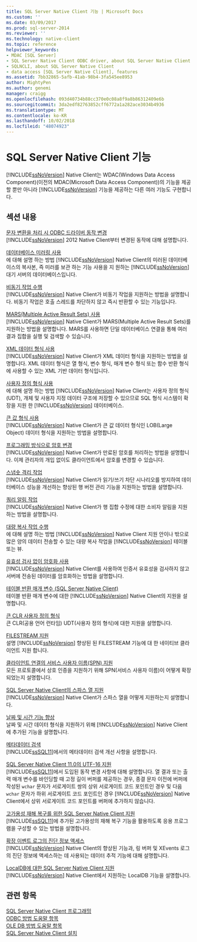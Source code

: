 ```yaml
---
title: SQL Server Native Client 기능 | Microsoft Docs
ms.custom: ''
ms.date: 03/09/2017
ms.prod: sql-server-2014
ms.reviewer: ''
ms.technology: native-client
ms.topic: reference
helpviewer_keywords:
- MDAC [SQL Server]
- SQL Server Native Client ODBC driver, about SQL Server Native Client ODBC driver
- SQLNCLI, about SQL Server Native Client
- data access [SQL Server Native Client], features
ms.assetid: 7bb32865-5afb-41ab-98b4-3fa545ee8953
author: MightyPen
ms.author: genemi
manager: craigg
ms.openlocfilehash: 093d40734b88cc370e0c08a8f9a8b86312409e6b
ms.sourcegitcommit: 3da2edf82763852cff6772a1a282ace3034b4936
ms.translationtype: MT
ms.contentlocale: ko-KR
ms.lasthandoff: 10/02/2018
ms.locfileid: "48074923"
---
```

# <a name="sql-server-native-client-features"></a>SQL Server Native Client 기능
  [!INCLUDE[ssNoVersion](../../../includes/ssnoversion-md.md)] Native Client는 WDAC(Windows Data Access Component)(이전의 MDAC(Microsoft Data Access Component))의 기능을 제공할 뿐만 아니라 [!INCLUDE[ssNoVersion](../../../includes/ssnoversion-md.md)] 기능을 제공하는 다른 여러 기능도 구현합니다.  
  
## <a name="in-this-section"></a>섹션 내용  
 [문자 변환을 처리 시 ODBC 드라이버 동작 변경](odbc-driver-behavior-change-when-handling-character-conversions.md)  
 [!INCLUDE[ssNoVersion](../../../includes/ssnoversion-md.md)] 2012 Native Client부터 변경된 동작에 대해 설명합니다.  
  
 [데이터베이스 미러링 사용](using-database-mirroring.md)  
 에 대해 설명 하는 방법 [!INCLUDE[ssNoVersion](../../../includes/ssnoversion-md.md)] Native Client의 미러된 데이터베이스의 복사본, 즉 미러를 보관 하는 기능 사용을 지 원하는 [!INCLUDE[ssNoVersion](../../../includes/ssnoversion-md.md)] 대기 서버의 데이터베이스입니다.  
  
 [비동기 작업 수행](performing-asynchronous-operations.md)  
 [!INCLUDE[ssNoVersion](../../../includes/ssnoversion-md.md)] Native Client가 비동기 작업을 지원하는 방법을 설명합니다. 비동기 작업은 호출 스레드를 차단하지 않고 즉시 반환할 수 있는 기능입니다.  
  
 [MARS&#40;Multiple Active Result Sets&#41; 사용](using-multiple-active-result-sets-mars.md)  
 [!INCLUDE[ssNoVersion](../../../includes/ssnoversion-md.md)] Native Client가 MARS(Multiple Active Result Sets)를 지원하는 방법을 설명합니다. MARS를 사용하면 단일 데이터베이스 연결을 통해 여러 결과 집합을 실행 및 검색할 수 있습니다.  
  
 [XML 데이터 형식 사용](using-xml-data-types.md)  
 [!INCLUDE[ssNoVersion](../../../includes/ssnoversion-md.md)] Native Client가 XML 데이터 형식을 지원하는 방법을 설명합니다. XML 데이터 형식은 열 형식, 변수 형식, 매개 변수 형식 또는 함수 반환 형식에 사용할 수 있는 XML 기반 데이터 형식입니다.  
  
 [사용자 정의 형식 사용](using-user-defined-types.md)  
 에 대해 설명 하는 방법 [!INCLUDE[ssNoVersion](../../../includes/ssnoversion-md.md)] Native Client는 사용자 정의 형식 (UDT), 개체 및 사용자 지정 데이터 구조에 저장할 수 있으므로 SQL 형식 시스템이 확장을 지원 한 [!INCLUDE[ssNoVersion](../../../includes/ssnoversion-md.md)] 데이터베이스.  
  
 [큰 값 형식 사용](using-large-value-types.md)  
 [!INCLUDE[ssNoVersion](../../../includes/ssnoversion-md.md)] Native Client가 큰 값 데이터 형식인 LOB(Large Object) 데이터 형식을 지원하는 방법을 설명합니다.  
  
 [프로그래밍 방식으로 암호 변경](changing-passwords-programmatically.md)  
 [!INCLUDE[ssNoVersion](../../../includes/ssnoversion-md.md)] Native Client가 만료된 암호를 처리하는 방법을 설명합니다. 이제 관리자의 개입 없이도 클라이언트에서 암호를 변경할 수 있습니다.  
  
 [스냅숏 격리 작업](working-with-snapshot-isolation.md)  
 [!INCLUDE[ssNoVersion](../../../includes/ssnoversion-md.md)] Native Client가 읽기/쓰기 차단 시나리오를 방지하여 데이터베이스 성능을 개선하는 향상된 행 버전 관리 기능을 지원하는 방법을 설명합니다.  
  
 [쿼리 알림 작업](working-with-query-notifications.md)  
 [!INCLUDE[ssNoVersion](../../../includes/ssnoversion-md.md)] Native Client가 행 집합 수정에 대한 소비자 알림을 지원하는 방법을 설명합니다.  
  
 [대량 복사 작업 수행](performing-bulk-copy-operations.md)  
 에 대해 설명 하는 방법 [!INCLUDE[ssNoVersion](../../../includes/ssnoversion-md.md)] Native Client 지원 안이나 밖으로 많은 양의 데이터 전송할 수 있는 대량 복사 작업을 [!INCLUDE[ssNoVersion](../../../includes/ssnoversion-md.md)] 테이블 또는 뷰.  
  
 [유효성 검사 없이 암호화 사용](using-encryption-without-validation.md)  
 [!INCLUDE[ssNoVersion](../../../includes/ssnoversion-md.md)] Native Client를 사용하여 인증서 유효성을 검사하지 않고 서버에 전송된 데이터를 암호화하는 방법을 설명합니다.  
  
 [테이블 반환 매개 변수 &#40;SQL Server Native Client&#41;](table-valued-parameters-sql-server-native-client.md)  
 테이블 반환 매개 변수에 대한 [!INCLUDE[ssNoVersion](../../../includes/ssnoversion-md.md)] Native Client의 지원을 설명합니다.  
  
 [큰 CLR 사용자 정의 형식](../../clr-integration-database-objects-user-defined-types/clr-user-defined-types.md)  
 큰 CLR(공용 언어 런타임) UDT(사용자 정의 형식)에 대한 지원을 설명합니다.  
  
 [FILESTREAM 지원](filestream-support.md)  
 설명 [!INCLUDE[ssNoVersion](../../../includes/ssnoversion-md.md)] 향상된 된 FILESTREAM 기능에 대 한 네이티브 클라이언트 지원 합니다.  
  
 [클라이언트 연결의 서비스 사용자 이름&#40;SPN&#41; 지원](service-principal-name-spn-support-in-client-connections.md)  
 모든 프로토콜에서 상호 인증을 지원하기 위해 SPN(서비스 사용자 이름)이 어떻게 확장되었는지 설명합니다.  
  
 [SQL Server Native Client의 스파스 열 지원](sparse-columns-support-in-sql-server-native-client.md)  
 [!INCLUDE[ssNoVersion](../../../includes/ssnoversion-md.md)] Native Client가 스파스 열을 어떻게 지원하는지 설명합니다.  
  
 [날짜 및 시간 기능 향상](date-and-time-improvements.md)  
 날짜 및 시간 데이터 형식을 지원하기 위해 [!INCLUDE[ssNoVersion](../../../includes/ssnoversion-md.md)] Native Client에 추가된 기능을 설명합니다.  
  
 [메타데이터 검색](metadata-discovery.md)  
 [!INCLUDE[ssSQL11](../../../includes/sssql11-md.md)]에서의 메타데이터 검색 개선 사항을 설명합니다.  
  
 [SQL Server Native Client 11.0의 UTF-16 지원](utf-16-support-in-sql-server-native-client-11-0.md)  
 [!INCLUDE[ssSQL11](../../../includes/sssql11-md.md)]에서 도입된 동작 변경 사항에 대해 설명합니다. 열 결과 또는 출력 매개 변수를 바인딩할 때 고정 길이 버퍼를 제공하는 경우, 종결 문자 이전에 버퍼에 작성된 `wchar` 문자가 서로게이트 쌍의 상위 서로게이트 코드 포인트인 경우 및 다음 `wchar` 문자가 하위 서로게이트 코드 포인트인 경우 [!INCLUDE[ssNoVersion](../../../includes/ssnoversion-md.md)] Native Client에서 상위 서로게이트 코드 포인트를 버퍼에 추가하지 않습니다.  
  
 [고가용성 재해 복구를 위한 SQL Server Native Client 지원](sql-server-native-client-support-for-high-availability-disaster-recovery.md)  
 [!INCLUDE[ssSQL11](../../../includes/sssql11-md.md)]에 추가된 고가용성의 재해 복구 기능을 활용하도록 응용 프로그램을 구성할 수 있는 방법을 설명합니다.  
  
 [확장 이벤트 로그의 진단 정보 액세스](accessing-diagnostic-information-in-the-extended-events-log.md)  
 [!INCLUDE[ssNoVersion](../../../includes/ssnoversion-md.md)] Native Client의 향상된 기능과, 링 버퍼 및 XEvents 로그의 진단 정보에 액세스하는 데 사용되는 데이터 추적 기능에 대해 설명합니다.  
  
 [LocalDB에 대한 SQL Server Native Client 지원](sql-server-native-client-support-for-localdb.md)  
 [!INCLUDE[ssNoVersion](../../../includes/ssnoversion-md.md)] Native Client에서 지원하는 LocalDB 기능을 설명합니다.  
  
## <a name="see-also"></a>관련 항목  
 [SQL Server Native Client 프로그래밍](../sql-server-native-client-programming.md)   
 [ODBC 방법 도움말 항목](../../native-client-odbc-how-to/odbc-how-to-topics.md)   
 [OLE DB 방법 도움말 항목](../../native-client-ole-db-how-to/ole-db-how-to-topics.md)   
 [SQL Server Native Client 설치](../applications/installing-sql-server-native-client.md)  
  
  
